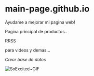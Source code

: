 # main-page.github.io
Ayudame a mejorar mi pagina web!

Pagina principal de productos..

RRSS

para videos y demas... 

*Crear base de datos*


![SoExcited~GIF](https://user-images.githubusercontent.com/106594685/198011179-58ed3f62-9955-4aae-beaa-0c1809a62c09.gif)
